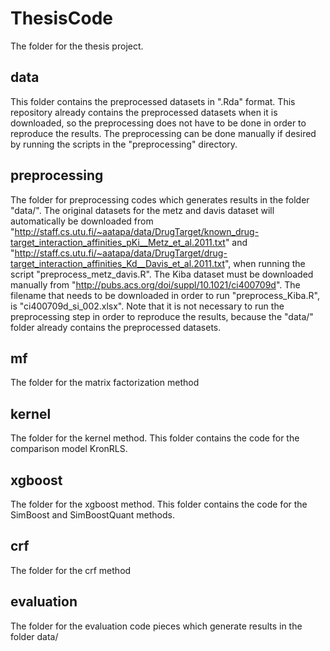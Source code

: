 # ThesisCode

The folder for the thesis project.

## data

This folder contains the preprocessed datasets in ".Rda" format. This repository already contains the preprocessed datasets when it is downloaded, so the preprocessing does not have to be done in order to reproduce the results. The preprocessing can be done manually if desired by running the scripts in the "preprocessing" directory. 
 
## preprocessing

The folder for preprocessing codes which generates results in the folder "data/". The original datasets for the metz and davis dataset will automatically be downloaded from "http://staff.cs.utu.fi/~aatapa/data/DrugTarget/known_drug-target_interaction_affinities_pKi__Metz_et_al.2011.txt" and "http://staff.cs.utu.fi/~aatapa/data/DrugTarget/drug-target_interaction_affinities_Kd__Davis_et_al.2011.txt", when running the script "preprocess_metz_davis.R". The Kiba dataset must be downloaded manually from "http://pubs.acs.org/doi/suppl/10.1021/ci400709d". The filename that needs to be downloaded in order to run "preprocess_Kiba.R", is "ci400709d_si_002.xlsx". Note that it is not necessary to run the preprocessing step in order to reproduce the results, because the "data/" folder already contains the preprocessed datasets. 

## mf

The folder for the matrix factorization method

## kernel

The folder for the kernel method. This folder contains the code for the comparison model KronRLS.

## xgboost

The folder for the xgboost method. This folder contains the code for the SimBoost and SimBoostQuant methods.

## crf 

The folder for the crf method

## evaluation

The folder for the evaluation code pieces which generate results in the folder data/

